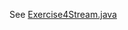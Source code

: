 See [Exercise4Stream.java](../kafka-stream/src/main/java/com/zuehlke/training/kafka/witnessprotection/stream/Exercise4Stream.java) 
